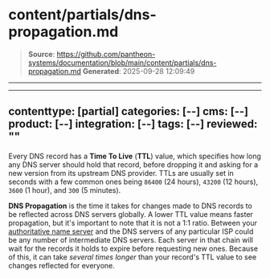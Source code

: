 # content/partials/dns-propagation.md

> **Source**: https://github.com/pantheon-systems/documentation/blob/main/content/partials/dns-propagation.md
> **Generated**: 2025-09-28 12:09:49

---

---
contenttype: [partial]
categories: [--]
cms: [--]
product: [--]
integration: [--]
tags: [--]
reviewed: ""
---

Every DNS record has a **Time To Live** (**TTL**) value, which specifies how long any DNS server should hold that record, before dropping it and asking for a new version from its upstream DNS provider. TTLs are usually set in seconds with a few common ones being `86400` (24 hours),  `43200` (12 hours), `3600` (1 hour), and `300` (5 minutes).

**DNS Propagation** is the time it takes for changes made to DNS records to be reflected across DNS servers globally. A lower TTL value means faster propagation, but it's important to note that it is not a 1:1 ratio. Between your [authoritative name server](#where-are-my-dns-records-hosted) and the DNS servers of any particular ISP could be any number of intermediate DNS servers. Each server in that chain will wait for the records it holds to expire before requesting new ones. Because of this, it can take *several times longer* than your record's TTL value to see changes reflected for everyone.
